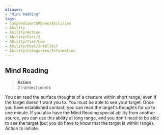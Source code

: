 ```yaml
---
aliases:
- "Mind Reading"
tags:
- Compendium/CSRD/en/Abilities
- Ability
- Ability/Action
- Ability/Cost/2
- Ability/Tier/Low
- Ability/Pool/Intellect
- Ability/Categories/Information
---
```


  
## Mind Reading  
>**Action**  
>2 Intellect points
  
You can read the surface thoughts of a creature within short range, even if the target doesn't want you to. You must be able to see your target. Once you have established contact, you can read the target's thoughts for up to one minute. If you also have the Mind Reading special ability from another source, you can use this ability at long range, and you don't need to be able to see the target (but you do have to know that the target is within range). Action to initiate.